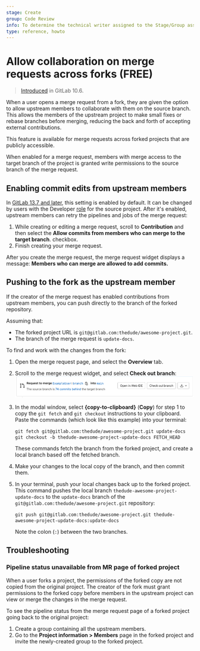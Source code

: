 ```yaml
---
stage: Create
group: Code Review
info: To determine the technical writer assigned to the Stage/Group associated with this page, see https://about.gitlab.com/handbook/engineering/ux/technical-writing/#assignments
type: reference, howto
---
```


# Allow collaboration on merge requests across forks **(FREE)**

> [Introduced](https://gitlab.com/gitlab-org/gitlab-foss/-/merge_requests/17395) in GitLab 10.6.

When a user opens a merge request from a fork, they are given the option to allow
upstream members to collaborate with them on the source branch. This allows
the members of the upstream project to make small fixes or rebase branches
before merging, reducing the back and forth of accepting external contributions.

This feature is available for merge requests across forked projects that are
publicly accessible.

When enabled for a merge request, members with merge access to the target
branch of the project is granted write permissions to the source branch
of the merge request.

## Enabling commit edits from upstream members

In [GitLab 13.7 and later](https://gitlab.com/gitlab-org/gitlab/-/issues/23308),
this setting is enabled by default. It can be changed by users with the
Developer [role](../../permissions.md) for the source project. After it's enabled,
upstream members can retry the pipelines and jobs of the merge request:

1. While creating or editing a merge request, scroll to **Contribution** and
   then select the **Allow commits from members who can merge to the target branch**.
   checkbox.
1. Finish creating your merge request.

After you create the merge request, the merge request widget displays a message:
**Members who can merge are allowed to add commits.**

## Pushing to the fork as the upstream member

If the creator of the merge request has enabled contributions from upstream
members, you can push directly to the branch of the forked repository.

Assuming that:

- The forked project URL is `git@gitlab.com:thedude/awesome-project.git`.
- The branch of the merge request is `update-docs`.

To find and work with the changes from the fork:

1. Open the merge request page, and select the **Overview** tab.
1. Scroll to the merge request widget, and select **Check out branch**:
   ![Check out branch button](img/commit-button_v13_12.png)
1. In the modal window, select **{copy-to-clipboard}** (**Copy**) for step 1
   to copy the `git fetch` and `git checkout` instructions to your clipboard.
   Paste the commands (which look like this example) into your terminal:

   ```shell
   git fetch git@gitlab.com:thedude/awesome-project.git update-docs
   git checkout -b thedude-awesome-project-update-docs FETCH_HEAD
   ```

   These commands fetch the branch from the forked project, and create a local branch
   based off the fetched branch.

1. Make your changes to the local copy of the branch, and then commit them.
1. In your terminal, push your local changes back up to the forked project. This
   command pushes the local branch `thedude-awesome-project-update-docs` to the
   `update-docs` branch of the `git@gitlab.com:thedude/awesome-project.git` repository:

   ```shell
   git push git@gitlab.com:thedude/awesome-project.git thedude-awesome-project-update-docs:update-docs
   ```

   Note the colon (`:`) between the two branches.

## Troubleshooting

### Pipeline status unavailable from MR page of forked project

When a user forks a project, the permissions of the forked copy are not copied
from the original project. The creator of the fork must grant permissions to the
forked copy before members in the upstream project can view or merge the changes
in the merge request.

To see the pipeline status from the merge request page of a forked project
going back to the original project:

1. Create a group containing all the upstream members.
1. Go to the **Project information > Members** page in the forked project and invite the newly-created
   group to the forked project.

<!-- ## Troubleshooting
Include any troubleshooting steps that you can foresee. If you know beforehand what issues
one might have when setting this up, or when something is changed, or on upgrading, it's
important to describe those, too. Think of things that may go wrong and include them here.
This is important to minimize requests for support, and to avoid doc comments with
questions that you know someone might ask.

Each scenario can be a third-level heading, e.g. `### Getting error message X`.
If you have none to add when creating a doc, leave this section in place
but commented out to help encourage others to add to it in the future. -->
